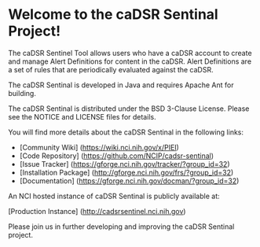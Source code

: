 Welcome to the caDSR Sentinal Project!
=====================================

The caDSR Sentinel Tool allows users who have a caDSR account to create and manage Alert Definitions for content in the caDSR. Alert Definitions are a set of rules that are periodically evaluated against the caDSR.

The caDSR Sentinal is developed in Java and requires Apache Ant for building.

The caDSR Sentinal is distributed under the BSD 3-Clause License.
Please see the NOTICE and LICENSE files for details.

You will find more details about the caDSR Sentinal in the following links:

 * [Community Wiki] (https://wiki.nci.nih.gov/x/PIEI)
 * [Code Repository] (https://github.com/NCIP/cadsr-sentinal)
 * [Issue Tracker] (https://gforge.nci.nih.gov/tracker/?group_id=32)
 * [Installation Package] (http://gforge.nci.nih.gov/frs/?group_id=32)
 * [Documentation] (https://gforge.nci.nih.gov/docman/?group_id=32)
 
 
An NCI hosted instance of caDSR Sentinal is publicly available at:

[Production Instance] (http://cadsrsentinel.nci.nih.gov) 


Please join us in further developing and improving the caDSR Sentinal project.

